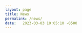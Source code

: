 ```yaml
---
layout: page
title: News
permalink: /news/
date:   2023-03-03 10:05:10 -0500
---
```



<br>
<br>
<br>

